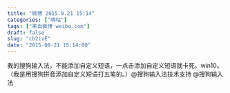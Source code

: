 ```yaml
---
title: "微博 2015.9.21 15:14"
categories: ["嘀咕"]
tags: ["来自微博 weibo.com"]
draft: false
slug: "cb2ivE"
date: "2015-09-21 15:14:00"
---
```


<p>我的搜狗输入法，不能添加自定义短语，一点击添加自定义短语就卡死。win10。（我是用搜狗拼音添加自定义短语打五笔的。）@搜狗输入法技术支持 @搜狗输入法 ​​​​</p>
